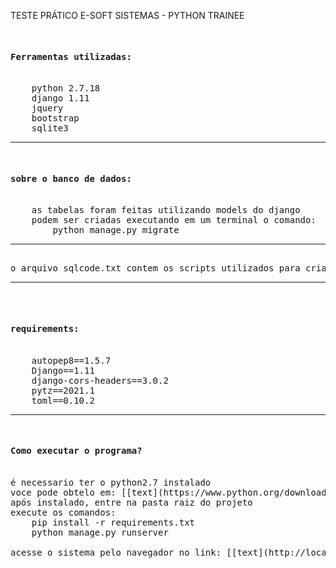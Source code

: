 TESTE PRÁTICO E-SOFT SISTEMAS - PYTHON TRAINEE
<pre>

<h4>Ferramentas utilizadas:</h4>
    python 2.7.18
    django 1.11
    jquery
    bootstrap
    sqlite3
<hr>
<h4>sobre o banco de dados:</h4>
    as tabelas foram feitas utilizando models do django
    podem ser criadas executando em um terminal o comando:
        python manage.py migrate
<hr>
o arquivo sqlcode.txt contem os scripts utilizados para criar as tabelas
<hr>

<h4>requirements:</h4>
    autopep8==1.5.7
    Django==1.11
    django-cors-headers==3.0.2
    pytz==2021.1
    toml==0.10.2
<hr>
<h4>Como executar o programa?</h4>
é necessario ter o python2.7 instalado
voce pode obtelo em: [[text](https://www.python.org/downloads/release/python-2718/)]([https://link](https://www.python.org/downloads/release/python-2718/))
após instalado, entre na pasta raiz do projeto
execute os comandos:
    pip install -r requirements.txt
    python manage.py runserver

acesse o sistema pelo navegador no link: [[text](http://localhost:8000)](http://localhost:8000)
</pre>